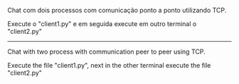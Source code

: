 Chat com dois processos com comunicação ponto a ponto utilizando TCP.

Execute o "client1.py" e em seguida execute em outro terminal o "client2.py" 

-------------------------------------

Chat with two process with communication peer to peer using TCP.

Execute the file "client1.py", next in the other terminal execute the file "client2.py"